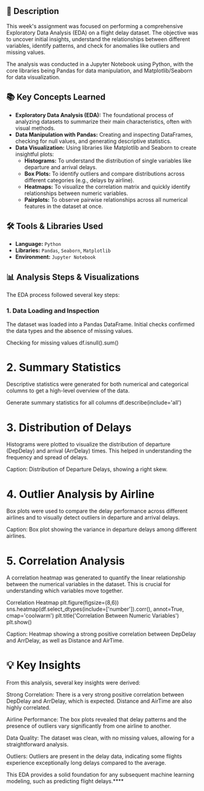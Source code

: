 ## 📝 Description

This week's assignment was focused on performing a comprehensive Exploratory Data Analysis (EDA) on a flight delay dataset. The objective was to uncover initial insights, understand the relationships between different variables, identify patterns, and check for anomalies like outliers and missing values.

The analysis was conducted in a Jupyter Notebook using Python, with the core libraries being Pandas for data manipulation, and Matplotlib/Seaborn for data visualization.

## 📚 Key Concepts Learned

* **Exploratory Data Analysis (EDA):** The foundational process of analyzing datasets to summarize their main characteristics, often with visual methods.
* **Data Manipulation with Pandas:** Creating and inspecting DataFrames, checking for null values, and generating descriptive statistics.
* **Data Visualization:** Using libraries like Matplotlib and Seaborn to create insightful plots:
    * **Histograms:** To understand the distribution of single variables like departure and arrival delays.
    * **Box Plots:** To identify outliers and compare distributions across different categories (e.g., delays by airline).
    * **Heatmaps:** To visualize the correlation matrix and quickly identify relationships between numeric variables.
    * **Pairplots:** To observe pairwise relationships across all numerical features in the dataset at once.

## 🛠️ Tools & Libraries Used

* **Language:** `Python`
* **Libraries:** `Pandas`, `Seaborn`, `Matplotlib`
* **Environment:** `Jupyter Notebook`

## 📊 Analysis Steps & Visualizations

The EDA process followed several key steps:

### 1. Data Loading and Inspection
The dataset was loaded into a Pandas DataFrame. Initial checks confirmed the data types and the absence of missing values.

Checking for missing values
df.isnull().sum()

# 2. Summary Statistics
Descriptive statistics were generated for both numerical and categorical columns to get a high-level overview of the data.

Generate summary statistics for all columns
df.describe(include='all')

# 3. Distribution of Delays
Histograms were plotted to visualize the distribution of departure (DepDelay) and arrival (ArrDelay) times. This helped in understanding the frequency and spread of delays.

Caption: Distribution of Departure Delays, showing a right skew.

# 4. Outlier Analysis by Airline
Box plots were used to compare the delay performance across different airlines and to visually detect outliers in departure and arrival delays.

Caption: Box plot showing the variance in departure delays among different airlines.

# 5. Correlation Analysis
A correlation heatmap was generated to quantify the linear relationship between the numerical variables in the dataset. This is crucial for understanding which variables move together.

Correlation Heatmap
plt.figure(figsize=(8,6))
sns.heatmap(df.select_dtypes(include=['number']).corr(), annot=True, cmap='coolwarm')
plt.title('Correlation Between Numeric Variables')
plt.show()

Caption: Heatmap showing a strong positive correlation between DepDelay and ArrDelay, as well as Distance and AirTime.

# 💡 Key Insights
From this analysis, several key insights were derived:

Strong Correlation: There is a very strong positive correlation between DepDelay and ArrDelay, which is expected. Distance and AirTime are also highly correlated.

Airline Performance: The box plots revealed that delay patterns and the presence of outliers vary significantly from one airline to another.

Data Quality: The dataset was clean, with no missing values, allowing for a straightforward analysis.

Outliers: Outliers are present in the delay data, indicating some flights experience exceptionally long delays compared to the average.

This EDA provides a solid foundation for any subsequent machine learning modeling, such as predicting flight delays.****
